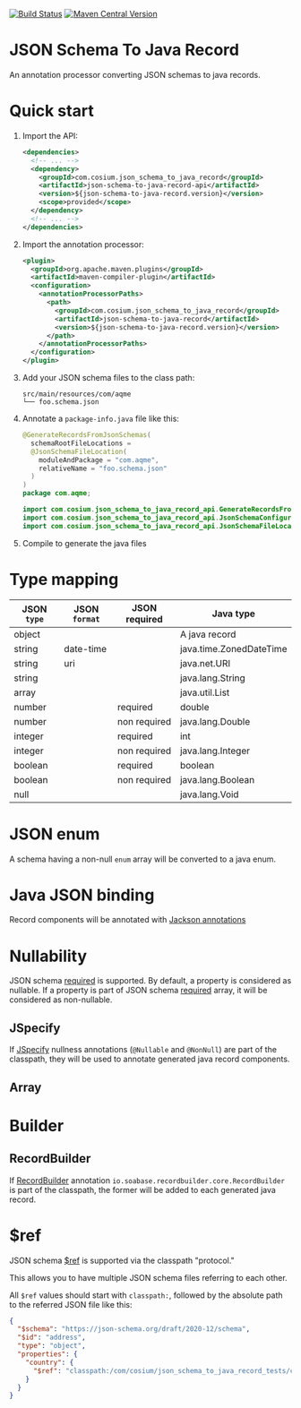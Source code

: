[![Build Status](https://github.com/Cosium/json-schema-to-java-record/actions/workflows/ci.yml/badge.svg)](https://github.com/Cosium/json-schema-to-java-record/actions/workflows/ci.yml)
[![Maven Central Version](https://img.shields.io/maven-central/v/com.cosium.json_schema_to_java_record/json-schema-to-java-record)](https://central.sonatype.com/artifact/com.cosium.json_schema_to_java_record/json-schema-to-java-record)

# JSON Schema To Java Record

An annotation processor converting JSON schemas to java records.

# Quick start

1. Import the API:
   ```xml
   <dependencies>
     <!-- ... -->
     <dependency>
       <groupId>com.cosium.json_schema_to_java_record</groupId>
       <artifactId>json-schema-to-java-record-api</artifactId>
       <version>${json-schema-to-java-record.version}</version>
       <scope>provided</scope>
     </dependency>
     <!-- ... -->
   </dependencies>
   ```
2. Import the annotation processor:
   ```xml
   <plugin>
     <groupId>org.apache.maven.plugins</groupId>
     <artifactId>maven-compiler-plugin</artifactId>
     <configuration>
       <annotationProcessorPaths>
         <path>
           <groupId>com.cosium.json_schema_to_java_record</groupId>
           <artifactId>json-schema-to-java-record</artifactId>
           <version>${json-schema-to-java-record.version}</version>
         </path>
       </annotationProcessorPaths>
     </configuration>
   </plugin>
   ```
3. Add your JSON schema files to the class path:
   ```
   src/main/resources/com/aqme
   └── foo.schema.json
   ```
4. Annotate a `package-info.java` file like this:
   ```java
   @GenerateRecordsFromJsonSchemas(
     schemaRootFileLocations =
     @JsonSchemaFileLocation(
       moduleAndPackage = "com.aqme",
       relativeName = "foo.schema.json"
     )
   )
   package com.aqme;
   
   import com.cosium.json_schema_to_java_record_api.GenerateRecordsFromJsonSchemas;
   import com.cosium.json_schema_to_java_record_api.JsonSchemaConfiguration;
   import com.cosium.json_schema_to_java_record_api.JsonSchemaFileLocation;
   ```
5. Compile to generate the java files

# Type mapping

| JSON `type` | JSON `format` | JSON required | Java type               |
|-------------|---------------|---------------|-------------------------|
| object      |               |               | A java record           |
| string      | date-time     |               | java.time.ZonedDateTime |
| string      | uri           |               | java.net.URI            |
| string      |               |               | java.lang.String        |
| array       |               |               | java.util.List          |
| number      |               | required      | double                  |
| number      |               | non required  | java.lang.Double        |
| integer     |               | required      | int                     |
| integer     |               | non required  | java.lang.Integer       |
| boolean     |               | required      | boolean                 |
| boolean     |               | non required  | java.lang.Boolean       |
| null        |               |               | java.lang.Void          |

# JSON enum

A schema having a non-null `enum` array will be converted to a java enum.

# Java JSON binding

Record components will be annotated with [Jackson annotations](https://github.com/FasterXML/jackson-annotations)

# Nullability

JSON schema [required](https://json-schema.org/understanding-json-schema/reference/object#required) is supported.
By default, a property is considered as nullable. If a property is part of JSON schema [required](https://json-schema.org/understanding-json-schema/reference/object#required) array, it will be considered as non-nullable.

## JSpecify

If [JSpecify](https://jspecify.dev) nullness annotations (`@Nullable` and `@NonNull`) are part of the classpath,
they will be used to annotate generated java record components.

## Array

# Builder

## RecordBuilder

If [RecordBuilder](https://github.com/Randgalt/record-builder) annotation `io.soabase.recordbuilder.core.RecordBuilder` 
is part of the classpath, the former will be added to each generated java record.

# $ref

JSON schema [$ref](https://json-schema.org/understanding-json-schema/structuring#dollarref) is supported via the classpath "protocol."

This allows you to have multiple JSON schema files referring to each other.

All `$ref` values should start with `classpath:`, followed by the absolute path to the referred JSON file like this:
```json
{
  "$schema": "https://json-schema.org/draft/2020-12/schema",
  "$id": "address",
  "type": "object",
  "properties": {
    "country": {
      "$ref": "classpath:/com/cosium/json_schema_to_java_record_tests/case1/country.json"
    }
  }
}
```